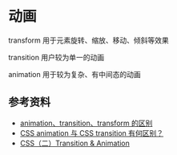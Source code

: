 # 动画

transform 用于元素旋转、缩放、移动、倾斜等效果

transition 用户较为单一的动画

animation 用于较为复杂、有中间态的动画

## 参考资料

-   [animation、transition、transform 的区别](https://juejin.im/post/5c75cf69f265da2dbf5f15ed)
-   [CSS animation 与 CSS transition 有何区别？](https://www.zhihu.com/question/19749045)
-   [CSS（二）Transition & Animation](https://blog.csdn.net/u013243347/article/details/79943045)
